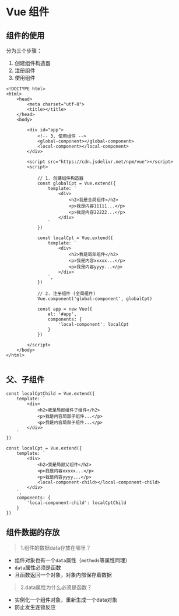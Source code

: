 # Vue 组件

## 组件的使用

分为三个步骤：

1. 创建组件构造器
2. 注册组件
3. 使用组件

```
<!DOCTYPE html>
<html>
	<head>
		<meta charset="utf-8">
		<title></title>
	</head>
	<body>
		
		<div id="app">
			<!-- 3. 使用组件 -->
			<global-component></global-component>
			<local-component></local-component>
		</div>
		
		<script src="https://cdn.jsdelivr.net/npm/vue"></script>
		<script>
			
			// 1. 创建组件构造器
			const globalCpt = Vue.extend({
				template: `
					<div>
						<h2>我是全局组件</h2>
						<p>我是内容11111...</p>
						<p>我是内容22222...</p>
					</div>
				`
			})
			
			const localCpt = Vue.extend({
				template: `
					<div>
						<h2>我是局部组件</h2>
						<p>我是内容xxxxx...</p>
						<p>我是内容yyyy...</p>
					</div>
				`,
			})
			
			// 2. 注册组件 (全局组件)
			Vue.component('global-component', globalCpt)
			
			const app = new Vue({
				el: '#app',
				components: {
					'local-component': localCpt
				}
			})
			
		</script>
	</body>
</html>


```

## 父、子组件

```
const localCptChild = Vue.extend({
	template: `
		<div>
			<h2>我是局部组件子组件</h2>
			<p>我是内容局部子组件...</p>
			<p>我是内容局部子组件...</p>
		</div>
	`
})
			
const localCpt = Vue.extend({
	template: `
		<div>
			<h2>我是局部父组件</h2>
			<p>我是内容xxxxx...</p>
			<p>我是内容yyyy...</p>
			<local-component-child></local-component-child>
		</div>
	`,
	components: {
		'local-component-child': localCptChild
	}
})
```

## 组件数据的存放

> 1.组件的数据data存放在哪里？

- 组件对象也有一个`data`属性（`methods`等属性同理）
- `data`属性必须是函数
- 且函数返回一个对象，对象内部保存着数据

> 2.data属性为什么必须是函数？

- 实例化一个组件对象，重新生成一个data对象
- 防止发生连锁反应
